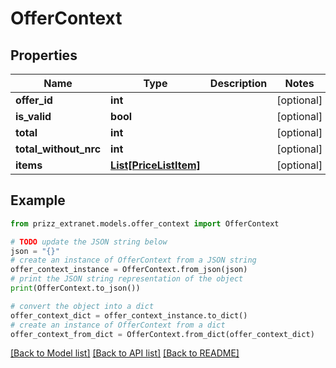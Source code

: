 # OfferContext


## Properties

Name | Type | Description | Notes
------------ | ------------- | ------------- | -------------
**offer_id** | **int** |  | [optional] 
**is_valid** | **bool** |  | [optional] 
**total** | **int** |  | [optional] 
**total_without_nrc** | **int** |  | [optional] 
**items** | [**List[PriceListItem]**](PriceListItem.md) |  | [optional] 

## Example

```python
from prizz_extranet.models.offer_context import OfferContext

# TODO update the JSON string below
json = "{}"
# create an instance of OfferContext from a JSON string
offer_context_instance = OfferContext.from_json(json)
# print the JSON string representation of the object
print(OfferContext.to_json())

# convert the object into a dict
offer_context_dict = offer_context_instance.to_dict()
# create an instance of OfferContext from a dict
offer_context_from_dict = OfferContext.from_dict(offer_context_dict)
```
[[Back to Model list]](../README.md#documentation-for-models) [[Back to API list]](../README.md#documentation-for-api-endpoints) [[Back to README]](../README.md)


